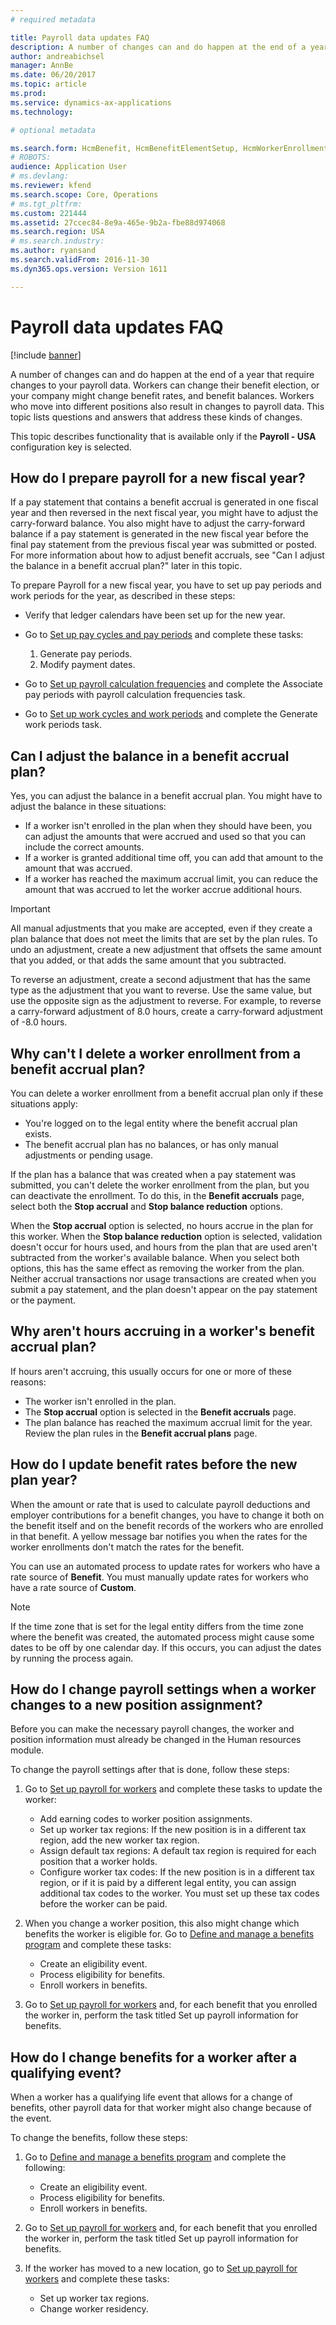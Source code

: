 ```yaml
---
# required metadata

title: Payroll data updates FAQ
description: A number of changes can and do happen at the end of a year that require changes to your payroll data. Workers can change their benefit election, or your company might change benefit rates, and benefit balances. Workers who move into different positions also result in changes to payroll data. This topic lists questions and answers that address these kinds of changes.
author: andreabichsel
manager: AnnBe
ms.date: 06/20/2017
ms.topic: article
ms.prod: 
ms.service: dynamics-ax-applications
ms.technology: 

# optional metadata

ms.search.form: HcmBenefit, HcmBenefitElementSetup, HcmWorkerEnrollment
# ROBOTS: 
audience: Application User
# ms.devlang: 
ms.reviewer: kfend
ms.search.scope: Core, Operations
# ms.tgt_pltfrm: 
ms.custom: 221444
ms.assetid: 27ccec84-8e9a-465e-9b2a-fbe88d974068
ms.search.region: USA
# ms.search.industry: 
ms.author: ryansand
ms.search.validFrom: 2016-11-30
ms.dyn365.ops.version: Version 1611

---
```


# Payroll data updates FAQ

[!include [banner](../../includes/banner.md)]

A number of changes can and do happen at the end of a year that require changes to your payroll data. Workers can change their benefit election, or your company might change benefit rates, and benefit balances. Workers who move into different positions also result in changes to payroll data. This topic lists questions and answers that address these kinds of changes.

This topic describes functionality that is available only if the **Payroll - USA** configuration key is selected.

## How do I prepare payroll for a new fiscal year?

If a pay statement that contains a benefit accrual is generated in one fiscal year and then reversed in the next fiscal year, you might have to adjust the carry-forward balance. You also might have to adjust the carry-forward balance if a pay statement is generated in the new fiscal year before the final pay statement from the previous fiscal year was submitted or posted. For more information about how to adjust benefit accruals, see "Can I adjust the balance in a benefit accrual plan?" later in this topic.

To prepare Payroll for a new fiscal year, you have to set up pay periods and work periods for the year, as described in these steps:

- Verify that ledger calendars have been set up for the new year.
- Go to [Set up pay cycles and pay periods](noam-usa-pay-cycle-pay-period-tasks-sample.md) and complete these tasks:

    1. Generate pay periods.
    2. Modify payment dates.

- Go to [Set up payroll calculation frequencies](noam-usa-payroll-calculation-frequencies-tasks.md) and complete the Associate pay periods with payroll calculation frequencies task.
- Go to [Set up work cycles and work periods](noam-usa-work-cycle-work-period-tasks.md) and complete the Generate work periods task.

## Can I adjust the balance in a benefit accrual plan?

Yes, you can adjust the balance in a benefit accrual plan. You might have to adjust the balance in these situations:

- If a worker isn't enrolled in the plan when they should have been, you can adjust the amounts that were accrued and used so that you can include the correct amounts.
- If a worker is granted additional time off, you can add that amount to the amount that was accrued.
- If a worker has reached the maximum accrual limit, you can reduce the amount that was accrued to let the worker accrue additional hours.

> [!IMPORTANT]
> All manual adjustments that you make are accepted, even if they create a plan balance that does not meet the limits that are set by the plan rules. To undo an adjustment, create a new adjustment that offsets the same amount that you added, or that adds the same amount that you subtracted.

To reverse an adjustment, create a second adjustment that has the same type as the adjustment that you want to reverse. Use the same value, but use the opposite sign as the adjustment to reverse. For example, to reverse a carry-forward adjustment of 8.0 hours, create a carry-forward adjustment of -8.0 hours.

## Why can't I delete a worker enrollment from a benefit accrual plan?

You can delete a worker enrollment from a benefit accrual plan only if these situations apply:

- You're logged on to the legal entity where the benefit accrual plan exists.
- The benefit accrual plan has no balances, or has only manual adjustments or pending usage.

If the plan has a balance that was created when a pay statement was submitted, you can't delete the worker enrollment from the plan, but you can deactivate the enrollment. To do this, in the **Benefit accruals** page, select both the **Stop accrual** and **Stop balance reduction** options.

When the **Stop accrual** option is selected, no hours accrue in the plan for this worker. When the **Stop balance reduction** option is selected, validation doesn't occur for hours used, and hours from the plan that are used aren't subtracted from the worker's available balance. When you select both options, this has the same effect as removing the worker from the plan. Neither accrual transactions nor usage transactions are created when you submit a pay statement, and the plan doesn't appear on the pay statement or the payment.

## Why aren't hours accruing in a worker's benefit accrual plan?

If hours aren't accruing, this usually occurs for one or more of these reasons:

- The worker isn't enrolled in the plan.
- The **Stop accrual** option is selected in the **Benefit accruals** page.
- The plan balance has reached the maximum accrual limit for the year. Review the plan rules in the **Benefit accrual plans** page.

## How do I update benefit rates before the new plan year?

When the amount or rate that is used to calculate payroll deductions and employer contributions for a benefit changes, you have to change it both on the benefit itself and on the benefit records of the workers who are enrolled in that benefit. A yellow message bar notifies you when the rates for the worker enrollments don't match the rates for the benefit.

You can use an automated process to update rates for workers who have a rate source of **Benefit**. You must manually update rates for workers who have a rate source of **Custom**.

> [!NOTE]
> If the time zone that is set for the legal entity differs from the time zone where the benefit was created, the automated process might cause some dates to be off by one calendar day. If this occurs, you can adjust the dates by running the process again.

## How do I change payroll settings when a worker changes to a new position assignment?

Before you can make the necessary payroll changes, the worker and position information must already be changed in the Human resources module.

To change the payroll settings after that is done, follow these steps:

1. Go to [Set up payroll for workers](noam-usa-worker-position-payroll-tasks.md) and complete these tasks to update the worker:

    - Add earning codes to worker position assignments.
    - Set up worker tax regions: If the new position is in a different tax region, add the new worker tax region.
    - Assign default tax regions: A default tax region is required for each position that a worker holds.
    - Configure worker tax codes: If the new position is in a different tax region, or if it is paid by a different legal entity, you can assign additional tax codes to the worker. You must set up these tax codes before the worker can be paid.

2. When you change a worker position, this also might change which benefits the worker is eligible for. Go to [Define and manage a benefits program](../../../../talent/manage-benefit-program.md) and complete these tasks:

    - Create an eligibility event.
    - Process eligibility for benefits.
    - Enroll workers in benefits.

3. Go to [Set up payroll for workers](noam-usa-worker-position-payroll-tasks.md) and, for each benefit that you enrolled the worker in, perform the task titled Set up payroll information for benefits.

## How do I change benefits for a worker after a qualifying event?

When a worker has a qualifying life event that allows for a change of benefits, other payroll data for that worker might also change because of the event.

To change the benefits, follow these steps:

1. Go to [Define and manage a benefits program](../../../../talent/manage-benefit-program.md) and complete the following:

    - Create an eligibility event.
    - Process eligibility for benefits.
    - Enroll workers in benefits.

2. Go to [Set up payroll for workers](noam-usa-worker-position-payroll-tasks.md) and, for each benefit that you enrolled the worker in, perform the task titled Set up payroll information for benefits.
3. If the worker has moved to a new location, go to [Set up payroll for workers](noam-usa-worker-position-payroll-tasks.md) and complete these tasks:

    - Set up worker tax regions.
    - Change worker residency.
